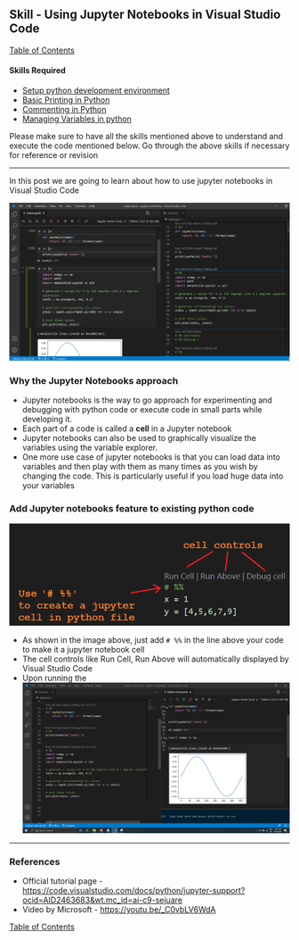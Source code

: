## Skill - Using Jupyter Notebooks in Visual Studio Code
[Table of Contents](https://nagasudhir.blogspot.com/2020/04/taming-python-table-of-contents.html)

#### Skills Required
* [Setup python development environment](https://nagasudhir.blogspot.com/2020/04/setup-python-development-environment_14.html)
* [Basic Printing in Python](https://nagasudhir.blogspot.com/2020/04/basic-printing-in-python.html)
* [Commenting in Python](https://nagasudhir.blogspot.com/2020/04/comments-in-python.html)
* [Managing Variables in python](https://nagasudhir.blogspot.com/2020/04/managing-variables-in-python.html)

Please make sure to have all the skills mentioned above to understand and execute the code mentioned below. Go through the above skills if necessary for reference or revision
<hr/>
In this post we are going to learn about how to use jupyter notebooks in Visual Studio Code

![jupyter_notebook_in_vs_code](https://github.com/nagasudhirpulla/taming_python/raw/master/blog/skills/assets/img/jupyter_notebook_in_vs_code.png)
### Why the Jupyter Notebooks approach
* Jupyter notebooks is the way to go approach for experimenting and debugging with python code or execute code in small parts while developing it.
* Each part of a code is called a **cell** in a Jupyter notebook
* Jupyter notebooks can also be used to graphically visualize the variables using the variable explorer.
* One more use case of jupyter notebooks is that you can load data into variables and then play with them as many times as you wish by changing the code. 
This is particularly useful if you load huge data into your variables

### Add Jupyter notebooks feature to existing python code
![jupyter_notebook_py_file](https://github.com/nagasudhirpulla/taming_python/raw/master/blog/skills/assets/img/jupyter_notebook_py_file.png)
* As shown in the image above, just add `# %%` in the line above  your code to make it a jupyter notebook cell
* The cell controls like Run Cell, Run Above will automatically displayed by Visual Studio Code
* Upon  running the 
![jupyter_notebook_kernel_output](https://github.com/nagasudhirpulla/taming_python/raw/master/blog/skills/assets/img/jupyter_notebook_kernel_output.png)

<hr/>

### References
* Official tutorial page - https://code.visualstudio.com/docs/python/jupyter-support?ocid=AID2463683&wt.mc_id=ai-c9-sejuare
* Video by Microsoft - https://youtu.be/_C0vbLV6WdA 

[Table of Contents](https://nagasudhir.blogspot.com/2020/04/taming-python-table-of-contents.html)


<!--stackedit_data:
eyJwcm9wZXJ0aWVzIjoidGl0bGU6IFVzaW5nIEp1cHl0ZXIgTm
90ZWJvb2tzIGluIFZpc3VhbCBTdHVkaW8gQ29kZVxuYXV0aG9y
OiBOYWdhc3VkaGlyIFB1bGxhXG5kYXRlOiAnMjAyMC0wNi0yOC
dcbnRhZ3M6ICdweXRob24sIGxlYXJuaW5nLCB0dXRvcmlhbCwg
dGFtaW5nX3B5dGhvbl9za2lsbCdcbmNhdGVnb3JpZXM6IHRhbW
luZ19weXRob25fc2tpbGxcbiIsImhpc3RvcnkiOlsxNjYzNDg5
NTU3LDQ0MDc1MDU3NCwtMTU3NDIyMjQ1MCwtNTQwNTEzMjkyXX
0=
-->